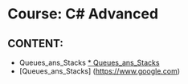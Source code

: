 # Course: C# Advanced

## CONTENT:
 * Queues_ans_Stacks
[* Queues_ans_Stacks](https://www.google.com)
* [Queues_ans_Stacks] (https://www.google.com)

